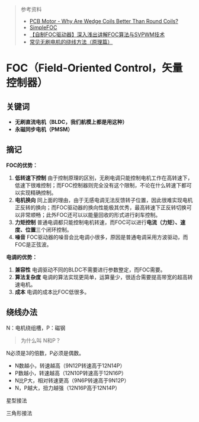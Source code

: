 > 参考资料
>
> - [PCB Motor - Why Are Wedge Coils Better Than Round Coils?](https://www.youtube.com/watch?v=wvWB8099BkU)
> - [SimpleFOC](https://simplefoc.com/)
> - [【自制FOC驱动器】深入浅出讲解FOC算法与SVPWM技术](https://zhuanlan.zhihu.com/p/147659820)
> - [常见无刷电机的绕线方法（原理篇）](https://www.bilibili.com/video/BV1j3411779L/?vd_source=b736aa3d7f0fdf47b59ea3021dc810ab)

# FOC（**Field-Oriented Control**，矢量控制器）

## 关键词

- **无刷直流电机（BLDC，我们航模上都是用这种）**
- **永磁同步电机（PMSM）**



## 摘记

**FOC的优势：**

1. **低转速下控制**
   由于控制原理的区别，无刷电调只能控制电机工作在高转速下，低速下很难控制；而FOC控制器则完全没有这个限制，不论在什么转速下都可以实现精确控制。
2. **电机换向**
   同上面的理由，由于无感电调无法反馈转子位置，因此很难实现电机正反转的换向；而FOC驱动器的换向性能极其优秀，最高转速下正反转切换可以非常顺畅；此外FOC还可以以能量回收的形式进行刹车控制。
3. **力矩控制**
   普通电调都只能控制电机转速，而FOC可以进行**电流（力矩）、速度、位置**三个闭环控制。
4. **噪音**
   FOC驱动器的噪音会比电调小很多，原因是普通电调采用方波驱动，而FOC是正弦波。

**电调的优势：**

1. **兼容性**
   电调驱动不同的BLDC不需要进行参数整定，而FOC需要。
2. **算法复杂度**
   电调的算法实现更简单，运算量少，很适合需要提高带宽的超高转速电机。
3. **成本**
   电调的成本比FOC低很多。



## 绕线办法

N：电机绕组槽，P：磁钢

> 为什么叫 N和P？

N必须是3的倍数，P必须是偶数。

- N数越小，转速越高（9N12P转速高于12N14P）
- P数越小，转速越高（12N10P转速高于12N16P）
- N比P大，相对转速更高（9N6P转速高于9N12P）
- N，P越大，扭力越强（12N16P高于12N14P）

星型接法

三角形接法